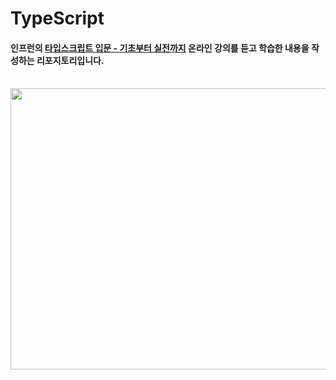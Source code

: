 # TypeScript

#### 인프런의 [타입스크립트 입문 - 기초부터 실전까지](https://www.inflearn.com/course/%ED%83%80%EC%9E%85%EC%8A%A4%ED%81%AC%EB%A6%BD%ED%8A%B8-%EC%9E%85%EB%AC%B8?gad=1&gclid=Cj0KCQjwusunBhCYARIsAFBsUP8LRkerjpVXW-aA3qFjxHZ4HuDytsfJgsPlHx0B1O6uKPuo9mpxxVsaAo2QEALw_wcB) 온라인 강의를 듣고 학습한 내용을 작성하는 리포지토리입니다.
<br>
<div align="center">
  <img src="https://github.com/dodam24/TypeScript/assets/121652059/ffac80d6-93f3-4ccc-9aef-3bd1473e9472" width="750px" height="450px">
</div>
